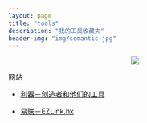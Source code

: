 ```yaml
---
layout: page
title: "tools"
description: "我的工具收藏夹"
header-img: "img/semantic.jpg"
---
```



<center>
    <p><img src="http://7xlfkx.com1.z0.glb.clouddn.com/white2.jpg" align="center"></p>
</center>


网站


- [利器－创造者和他们的工具](http://liqi.io/)

- [易联－EZLink.hk](https://www.ezlink.hk/)






